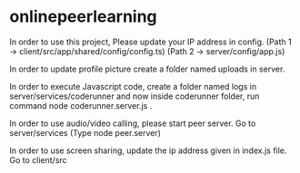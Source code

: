# onlinepeerlearning

In order to use this project, Please update your IP address in config.
(Path 1 -> client/src/app/shared/config/config.ts)
(Path 2 -> server/config/app.js)

In order to update profile picture create a folder named uploads in server.

In order to execute Javascript code, create a folder named logs in server/services/coderunner and now inside coderunner folder, run command node coderunner.server.js .

In order to use audio/video calling, please start peer server. Go to server/services (Type node peer.server)

In order to use screen sharing, update the ip address given in index.js file. Go to client/src 
